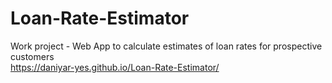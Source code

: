 # Loan-Rate-Estimator
Work project - Web App to calculate estimates of loan rates for prospective customers <br>
https://daniyar-yes.github.io/Loan-Rate-Estimator/
